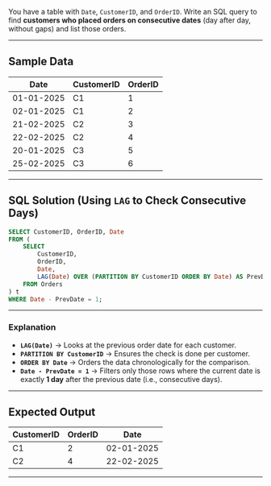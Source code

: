 You have a table with `Date`, `CustomerID`, and `OrderID`. Write an SQL query to find **customers who placed orders on consecutive dates** (day after day, without gaps) and list those orders.

---

## **Sample Data**

| Date       | CustomerID | OrderID |
| ---------- | ---------- | ------- |
| 01-01-2025 | C1         | 1       |
| 02-01-2025 | C1         | 2       |
| 21-02-2025 | C2         | 3       |
| 22-02-2025 | C2         | 4       |
| 20-01-2025 | C3         | 5       |
| 25-02-2025 | C3         | 6       |

---

## **SQL Solution (Using `LAG` to Check Consecutive Days)**

```sql
SELECT CustomerID, OrderID, Date
FROM (
    SELECT 
        CustomerID,
        OrderID,
        Date,
        LAG(Date) OVER (PARTITION BY CustomerID ORDER BY Date) AS PrevDate
    FROM Orders
) t
WHERE Date - PrevDate = 1;
```

---

### **Explanation**

* **`LAG(Date)`** → Looks at the previous order date for each customer.
* **`PARTITION BY CustomerID`** → Ensures the check is done per customer.
* **`ORDER BY Date`** → Orders the data chronologically for the comparison.
* **`Date - PrevDate = 1`** → Filters only those rows where the current date is exactly **1 day** after the previous date (i.e., consecutive days).

---

## **Expected Output**

| CustomerID | OrderID | Date       |
| ---------- | ------- | ---------- |
| C1         | 2       | 02-01-2025 |
| C2         | 4       | 22-02-2025 |

---
